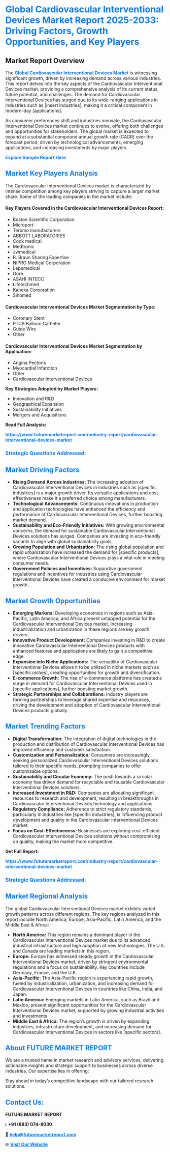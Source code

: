 <h1 style="color: #007BFF;">Global Cardiovascular Interventional Devices Market Report 2025-2033: Driving Factors, Growth Opportunities, and Key Players</h1>

<section id="overview">
<h2>Market Report Overview</h2>
<p>The <a href="https://www.futuremarketreport.com/industry-report/cardiovascular-interventional-devices-market" style="color: #007BFF; text-decoration: none;"><strong>Global Cardiovascular Interventional Devices Market</strong></a> is witnessing significant growth, driven by increasing demand across various industries. This report delves into the key aspects of the Cardiovascular Interventional Devices market, providing a comprehensive analysis of its current status, future potential, and challenges. The demand for Cardiovascular Interventional Devices has surged due to its wide-ranging applications in industries such as [insert industries], making it a critical component in modern-day [applications].</p>
<p>As consumer preferences shift and industries innovate, the Cardiovascular Interventional Devices market continues to evolve, offering both challenges and opportunities for stakeholders. The global market is expected to expand at a substantial compound annual growth rate (CAGR) over the forecast period, driven by technological advancements, emerging applications, and increasing investments by major players.</p>
</section>

<section id="overview">
<p><a href="https://www.futuremarketreport.com/request-sample/reportId=122906" style="color: #007BFF; text-decoration: none;"><strong>Explore Sample Report Here</strong></a></p>
</section>

<section id="key-players">
<h2 style="color: #007BFF;">Market Key Players Analysis</h2>
<p>The Cardiovascular Interventional Devices market is characterized by intense competition among key players striving to capture a larger market share. Some of the leading companies in the market include:</p>
<h4>Key Players Covered in the Cardiovascular Interventional Devices Report:</h4>
<ul><li>Boston Scientific Corporation</li><li>Microport</li><li>Terumo manufacturers</li><li>ABBOTT LABORATORIES</li><li>Cook medical</li><li>Medtronic</li><li>Jwmedical</li><li>B. Braun Sharing Expertise</li><li>NIPRO Medical Corporation</li><li>Lepumedical</li><li>Gore</li><li>ASAHI INTECC</li><li>Lifetechmed</li><li>Kaneka Corporation</li><li>Sinomed</li></ul>
<h4>Cardiovascular Interventional Devices Market Segmentation by Type:</h4>
<ul><li>Coronary Stent</li><li>PTCA Balloon Catheter</li><li>Guide Wire</li><li>Other</li></ul>

<h4>Cardiovascular Interventional Devices Market Segmentation by Application:</h4>
<ul><li>Angina Pectoris</li><li>Myocardial Infarction</li><li>Other</li><li>Cardiovascular Interventional Devices</li></ul>
<p><strong>Key Strategies Adopted by Market Players:</strong></p>
<ul>
<li>Innovation and R&D</li>
<li>Geographical Expansion</li>
<li>Sustainability Initiatives</li>
<li>Mergers and Acquisitions</li>
</ul>
</section>

<section>
<p><strong>Read Full Analysis: </strong></p><a href="https://www.futuremarketreport.com/industry-report/cardiovascular-interventional-devices-market" style="color: #007BFF; text-decoration: none;"><strong>https://www.futuremarketreport.com/industry-report/cardiovascular-interventional-devices-market</strong></a>
<h3 style="color: #007BFF;">Strategic Questions Addressed:</h3>
</section>

<section id="driving-factors">
<h2 style="color: #007BFF;">Market Driving Factors</h2>
<ul>
<li><strong>Rising Demand Across Industries:</strong> The increasing adoption of Cardiovascular Interventional Devices in industries such as [specific industries] is a major growth driver. Its versatile applications and cost-effectiveness make it a preferred choice among manufacturers.</li>
<li><strong>Technological Advancements:</strong> Continuous innovations in production and application technologies have enhanced the efficiency and performance of Cardiovascular Interventional Devices, further boosting market demand.</li>
<li><strong>Sustainability and Eco-Friendly Initiatives:</strong> With growing environmental concerns, the demand for sustainable Cardiovascular Interventional Devices solutions has surged. Companies are investing in eco-friendly variants to align with global sustainability goals.</li>
<li><strong>Growing Population and Urbanization:</strong> The rising global population and rapid urbanization have increased the demand for [specific products], where Cardiovascular Interventional Devices plays a vital role in meeting consumer needs.</li>
<li><strong>Government Policies and Incentives:</strong> Supportive government regulations and incentives for industries using Cardiovascular Interventional Devices have created a conducive environment for market growth.</li>
</ul>
</section>

<section id="growth-opportunities">
<h2 style="color: #007BFF;">Market Growth Opportunities</h2>
<ul>
<li><strong>Emerging Markets:</strong> Developing economies in regions such as Asia-Pacific, Latin America, and Africa present untapped potential for the Cardiovascular Interventional Devices market. Increasing industrialization and urbanization in these regions are key growth drivers.</li>
<li><strong>Innovative Product Development:</strong> Companies investing in R&D to create innovative Cardiovascular Interventional Devices products with enhanced features and applications are likely to gain a competitive edge.</li>
<li><strong>Expansion into Niche Applications:</strong> The versatility of Cardiovascular Interventional Devices allows it to be utilized in niche markets such as [specific niches], creating opportunities for growth and diversification.</li>
<li><strong>E-commerce Growth:</strong> The rise of e-commerce platforms has created a surge in demand for Cardiovascular Interventional Devices used in [specific applications], further boosting market growth.</li>
<li><strong>Strategic Partnerships and Collaborations:</strong> Industry players are forming partnerships to leverage shared expertise and resources, driving the development and adoption of Cardiovascular Interventional Devices products globally.</li>
</ul>
</section>

<section id="trending-factors">
<h2 style="color: #007BFF;">Market Trending Factors</h2>
<ul>
<li><strong>Digital Transformation:</strong> The integration of digital technologies in the production and distribution of Cardiovascular Interventional Devices has improved efficiency and customer satisfaction.</li>
<li><strong>Customization and Personalization:</strong> Consumers are increasingly seeking personalized Cardiovascular Interventional Devices solutions tailored to their specific needs, prompting companies to offer customizable options.</li>
<li><strong>Sustainability and Circular Economy:</strong> The push towards a circular economy has driven demand for recyclable and reusable Cardiovascular Interventional Devices solutions.</li>
<li><strong>Increased Investment in R&D:</strong> Companies are allocating significant resources to research and development, resulting in breakthroughs in Cardiovascular Interventional Devices technology and applications.</li>
<li><strong>Regulatory Compliance:</strong> Adherence to strict regulatory standards, particularly in industries like [specific industries], is influencing product development and quality in the Cardiovascular Interventional Devices market.</li>
<li><strong>Focus on Cost-Effectiveness:</strong> Businesses are exploring cost-efficient Cardiovascular Interventional Devices solutions without compromising on quality, making the market more competitive.</li>
</ul>
</section>

<section>
<p><strong>Get Full Report: </strong></p><a href="https://www.futuremarketreport.com/industry-report/cardiovascular-interventional-devices-market" style="color: #007BFF; text-decoration: none;"><strong>https://www.futuremarketreport.com/industry-report/cardiovascular-interventional-devices-market</strong></a>
<h3 style="color: #007BFF;">Strategic Questions Addressed:</h3>
</section>


<section id="regional-analysis">
<h2 style="color: #007BFF;">Market Regional Analysis</h2>
<p>The global Cardiovascular Interventional Devices market exhibits varied growth patterns across different regions. The key regions analyzed in this report include North America, Europe, Asia-Pacific, Latin America, and the Middle East & Africa:</p>
<ul>
<li><strong>North America:</strong> This region remains a dominant player in the Cardiovascular Interventional Devices market due to its advanced industrial infrastructure and high adoption of new technologies. The U.S. and Canada are leading markets in this region.</li>
<li><strong>Europe:</strong> Europe has witnessed steady growth in the Cardiovascular Interventional Devices market, driven by stringent environmental regulations and a focus on sustainability. Key countries include Germany, France, and the U.K.</li>
<li><strong>Asia-Pacific:</strong> The Asia-Pacific region is experiencing rapid growth, fueled by industrialization, urbanization, and increasing demand for Cardiovascular Interventional Devices in countries like China, India, and Japan.</li>
<li><strong>Latin America:</strong> Emerging markets in Latin America, such as Brazil and Mexico, present significant opportunities for the Cardiovascular Interventional Devices market, supported by growing industrial activities and investments.</li>
<li><strong>Middle East & Africa:</strong> The region’s growth is driven by expanding industries, infrastructure development, and increasing demand for Cardiovascular Interventional Devices in sectors like [specific sectors].</li>
</ul>
</section>

<footer>
<h2 style="color: #007BFF;">About FUTURE MARKET REPORT</h2>
<p>We are a trusted name in market research and advisory services, delivering actionable insights and strategic support to businesses across diverse industries. Our expertise lies in offering:</p>

<p>Stay ahead in today’s competitive landscape with our tailored research solutions.</p>

<h2 style="color: #007BFF;">Contact Us:</h2>
<p><strong>FUTURE MARKET REPORT</strong></p>
<p>📞 <strong>+91 (883) 074-8030</strong></p>
<p>📧 <strong><a href="mailto:help@futuremarketreport.com" style="color: #007BFF;">help@futuremarketreport.com</a></strong></p>
<p>🌐 <strong><a href="https://www.futuremarketreport.com/" style="color: #007BFF;">Visit Our Website</a></strong></p>
</footer>
